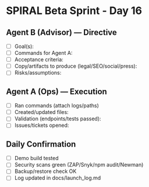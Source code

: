 # SPIRAL Beta Sprint - Day 16

## Agent B (Advisor) — Directive
- [ ] Goal(s):
- [ ] Commands for Agent A:
- [ ] Acceptance criteria:
- [ ] Copy/artifacts to produce (legal/SEO/social/press):
- [ ] Risks/assumptions:

## Agent A (Ops) — Execution
- [ ] Ran commands (attach logs/paths)
- [ ] Created/updated files:
- [ ] Validation (endpoints/tests passed):
- [ ] Issues/tickets opened:

## Daily Confirmation
- [ ] Demo build tested
- [ ] Security scans green (ZAP/Snyk/npm audit/Newman)
- [ ] Backup/restore check OK
- [ ] Log updated in docs/launch_log.md
